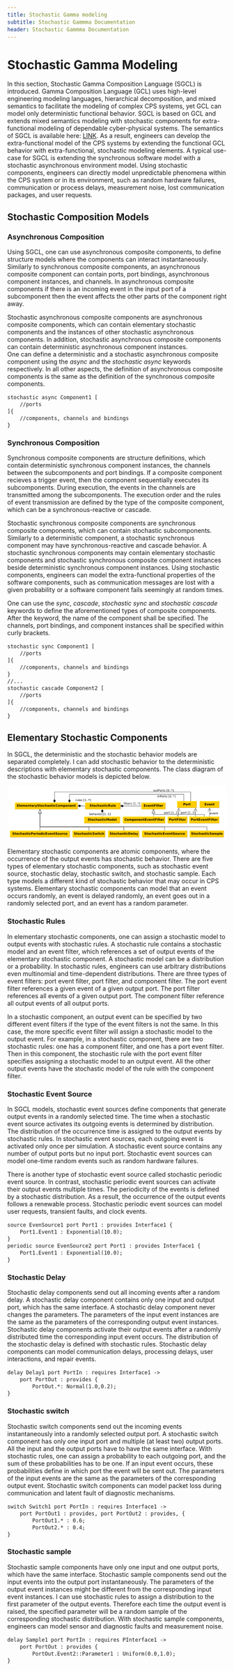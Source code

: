```yaml
---
title: Stochastic Gamma modeling
subtitle: Stochastic Gammma Documentation
header: Stochastic Gammma Documentation
---
```


# Stochastic Gamma Modeling

In this section, Stochastic Gamma Composition Language (SGCL)  is introduced. 
Gamma Composition Language (GCL) uses high-level engineering modeling languages, hierarchical decomposition, and mixed semantics to facilitate the modeling of complex CPS systems, yet GCL can model only deterministic functional behavior.
SGCL is based on GCL and extends mixed semantics modeling with stochastic components for extra-functional modeling of dependable cyber-physical systems. The semantics of SGCL is available here: [LINK](http://inf.mit.bme.hu/sites/default/files/gamma/documents/stochastic_gamma_semantics.pdf).
As a result, engineers can develop the extra-functional model of the CPS systems by extending the functional GCL behavior with extra-functional, stochastic modeling elements. A typical use-case for SGCL is extending the synchronous software model with a stochastic asynchronous environment model.
Using stochastic components, engineers can directly model unpredictable phenomena within the CPS system or in its environment, such as random hardware failures, communication or process delays, measurement noise, lost communication packages, and user requests.  

## Stochastic Composition Models

### Asynchronous Composition

Using SGCL, one can use asynchronous composite components, to define structure models where the components can interact instantaneously. Similarly to synchronous composite components, an asynchronous composite component can contain ports, port bindings, asynchronous component instances, and channels.
In asynchronous composite components if there is an incoming event in the input port of a subcomponent then the event affects the other parts of the component right away. 

Stochastic asynchronous composite components are asynchronous composite components, which can contain elementary stochastic components and the instances of other stochastic asynchronous components. In addition, stochastic asynchronous composite components can contain deterministic asynchronous component instances.  
One can define a deterministic and a stochastic asynchronous composite component using the *async* and the *stochastic async* keywords respectively. In all other aspects, the definition of asynchronous composite components is the same as the definition of the synchronous composite components.

```
stochastic async Component1 [
    //ports
]{
    //components, channels and bindings
}
```

### Synchronous Composition

Synchronous composite components are structure definitions, which contain deterministic synchronous component instances, the channels between the subcomponents and port bindings. If a composite component recieves a trigger event, then the component sequentially executes its subcomponents. During execution, the events in the channels are transmitted among the subcomponents. The execution order and the rules of event transmission are defined by the type of the composite component, which can be a synchronous-reactive or cascade.

Stochastic synchronous composite components are synchronous composite components, which can contain stochastic subcomponents. Similarly to a deterministic component, a stochastic synchronous component may have synchronous-reactive and cascade behavior. A stochastic synchronous components may contain elementary stochastic components and stochastic synchronous composite component instances beside deterministic synchronous component instances. Using stochastic components, engineers can model the extra-functional properties of the software components, such as communication messages are lost with a given probability or a software component fails seemingly at random times.

One can use the *sync*, *cascade*, *stochastic sync* and *stochastic cascade* keywords to define the aforementioned types of composite components. After the keyword, the name of the component shall be specified. The channels, port bindings, and component instances shall be specified within curly brackets. 

```
stochastic sync Component1 [
    //ports
]{
    //components, channels and bindings
}
//...
stochastic cascade Component2 [
    //ports
]{
    //components, channels and bindings
}
```

## Elementary Stochastic Components

In SGCL, the deterministic and the stochastic behavior models are separated completely.
I can add stochastic behavior to the deterministic descriptions with elementary stochastic components. The class diagram of the stochastic behavior models is depicted below. 

![alt text](image.png)

Elementary stochastic components are atomic components, where the occurrence of the output events has stochastic behavior. There are five types of elementary stochastic components, such as stochastic event source, stochastic delay, stochastic switch, and stochastic sample. Each type models a different kind of stochastic behavior that may occur in CPS systems. Elementary stochastic components can model that an event occurs randomly, an event is delayed randomly, an event goes out in a randomly selected port, and an event has a random parameter.


### Stochastic Rules

In elementary stochastic components, one can assign a stochastic model to output events with stochastic rules. A stochastic rule contains a stochastic model and an event filter, which references a set of output events of the elementary stochastic component. A stochastic model can be a distribution or a probability. In stochastic rules, engineers can use arbitrary distributions even multinomial and time-dependent distributions. There are three types of event filters: port event filter, port filter, and component filter. The port event filter references a given event of a given output port. The port filter references all events of a given output port. The component filter reference all output events of all output ports. 

In a stochastic component, an output event can be specified by two different event filters if the type of the event filters is not the same. In this case, the more specific event filter will assign a stochastic model to the output event.  For example, in a stochastic component, there are two stochastic rules: one has a component filter, and one has a port event filter. Then in this component, the stochastic rule with the port event filter specifies assigning a stochastic model to an output event. 
All the other output events have the stochastic model of the rule with the component filter.


### Stochastic Event Source

In SGCL models, stochastic event sources define components that generate output events in a randomly selected time. 
The time when a stochastic event source activates its outgoing events is determined by distribution. The distribution of the occurrence time is assigned to the output events by stochastic rules. In stochastic event sources, each outgoing event is activated only once per simulation. 
A stochastic event source contains any number of output ports but no input port. Stochastic event sources can model one-time random events such as random hardware failures.

There is another type of stochastic event source called stochastic periodic event source. In contrast, stochastic periodic event sources can activate their output events multiple times. The periodicity of the events is defined by a stochastic distribution. As a result, the occurrence of the output events follows a renewable process. Stochastic periodic event sources can model user requests, transient faults, and clock events.


```
source EvenSource1 port Port1 : provides Interface1 {
    Port1.Event1 : Exponential(10.0);
}
periodic source EvenSource2 port Port1 : provides Interface1 {
    Port1.Event1 : Exponential(10.0);
}
```

### Stochastic Delay

Stochastic delay components send out all incoming events after a random delay. A stochastic delay component contains only one input and output port, which has the same interface. A stochastic delay component never changes the parameters. The parameters of the input event instances are the same as the parameters of the corresponding output event instances.
Stochastic delay components activate their output events after a randomly distributed time the corresponding input event occurs. The distribution of the stochastic delay is defined with stochastic rules.  Stochastic delay components can model communication delays, processing delays, user interactions, and repair events.

```
delay Delay1 port PortIn : requires Interface1 ->
    port PortOut : provides {
        PortOut.*: Normal(1.0,0.2);
}
```

### Stochastic switch

Stochastic switch components send out the incoming events instantaneously into a randomly selected output port. A stochastic switch component has only one input port and multiple (at least two) output ports. All the input and the output ports have to have the same interface. With stochastic rules, one can assign a probability to each outgoing port, and the sum of these probabilities has to be one. If an input event occurs, these probabilities define in which port the event will be sent out. The parameters of the input events are the same as the parameters of the corresponding output event. Stochastic switch components can model packet loss during communication and latent fault of diagnostic mechanisms.

```
switch Switch1 port PortIn : requires Interface1 ->
    port PortOut1 : provides, port PortOut2 : provides, {
        PortOut1.* : 0.6;
        PortOut2.* : 0.4;
}
```
### Stochastic sample

Stochastic sample components have only one input and one output ports, which have the same interface. Stochastic sample components send out the input events into the output port instantaneously. The parameters of the output event instances might be different from the corresponding input event instances. I can use stochastic rules to assign a distribution to the first parameter of the output events. Therefore each time the output event is raised, the specified parameter will be a random sample of the corresponding stochastic distribution. With stochastic sample components, engineers can model sensor and diagnostic faults and measurement noise. 

```
delay Sample1 port PortIn : requires PInterface1 ->
    port PortOut : provides {
        PortOut.Event2::Parameter1 : Uniform(0.0,1.0);
}
```